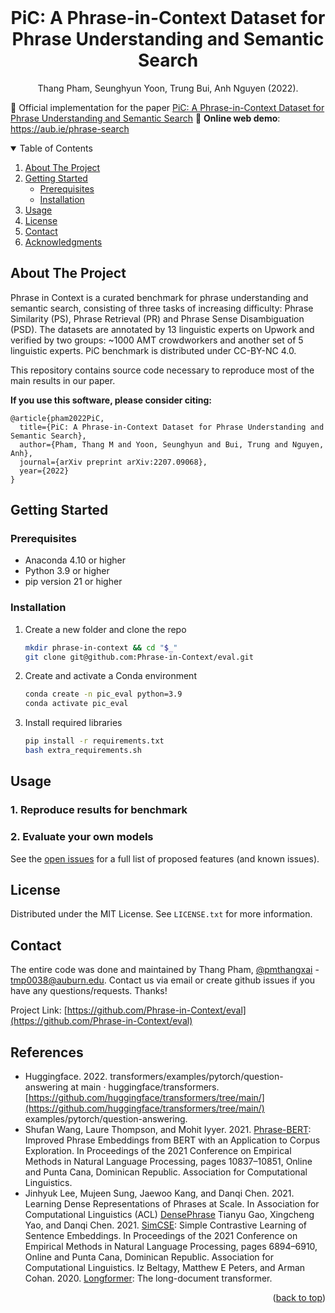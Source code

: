 <div id="top"></div>

<!--
*** Thanks for checking out the Best-README-Template. If you have a suggestion
*** that would make this better, please fork the repo and create a pull request
*** or simply open an issue with the tag "enhancement".
*** Don't forget to give the project a star!
*** Thanks again! Now go create something AMAZING! :D
-->



<!-- PROJECT SHIELDS -->
<!--
*** I'm using markdown "reference style" links for readability.
*** Reference links are enclosed in brackets [ ] instead of parentheses ( ).
*** See the bottom of this document for the declaration of the reference variables
*** for contributors-url, forks-url, etc. This is an optional, concise syntax you may use.
*** https://www.markdownguide.org/basic-syntax/#reference-style-links
-->

<!--
[![Contributors][contributors-shield]][contributors-url]
[![Forks][forks-shield]][forks-url]
[![Stargazers][stars-shield]][stars-url]
[![Issues][issues-shield]][issues-url]
[![MIT License][license-shield]][license-url]
[![LinkedIn][linkedin-shield]][linkedin-url]
-->


<!-- PROJECT LOGO -->
<br />

<div align="center">
  <!--
  <a href="https://github.com/anguyen8/im">
    <img src="images/logo.png" alt="Logo" width="80" height="80">
  </a>
  -->

  <h1 align="center">PiC: A Phrase-in-Context Dataset for Phrase Understanding and Semantic Search</h1>
  <p align="center">
    Thang Pham, Seunghyun Yoon, Trung Bui, Anh Nguyen (2022).
  </p>
</div>

:star2: Official implementation for the paper [PiC: A Phrase-in-Context Dataset for Phrase Understanding and Semantic Search](https://arxiv.org/abs/2207.09068)
:star2: **Online web demo**: https://aub.ie/phrase-search

<!-- TABLE OF CONTENTS -->

<details open>
  <summary>Table of Contents</summary>
  <ol>
    <li>
      <a href="#about-the-project">About The Project</a>
    </li>
    <li>
      <a href="#getting-started">Getting Started</a>
      <ul>
        <li><a href="#prerequisites">Prerequisites</a></li>
        <li><a href="#installation">Installation</a></li>
      </ul>
    </li>
    <li><a href="#usage">Usage</a></li>
    <li><a href="#license">License</a></li>
    <li><a href="#contact">Contact</a></li>
    <li><a href="#acknowledgments">Acknowledgments</a></li>
  </ol>
</details>




<!-- ABOUT THE PROJECT -->

## About The Project

Phrase in Context is a curated benchmark for phrase understanding and semantic search, consisting of three tasks of increasing difficulty: Phrase Similarity (PS), Phrase Retrieval (PR) and Phrase Sense Disambiguation (PSD). The datasets are annotated by 13 linguistic experts on Upwork and verified by two groups: ~1000 AMT crowdworkers and another set of 5 linguistic experts. PiC benchmark is distributed under CC-BY-NC 4.0.

This repository contains source code necessary to reproduce most of the main results in our paper.

**If you use this software, please consider citing:**

    @article{pham2022PiC,
      title={PiC: A Phrase-in-Context Dataset for Phrase Understanding and Semantic Search},
      author={Pham, Thang M and Yoon, Seunghyun and Bui, Trung and Nguyen, Anh},
      journal={arXiv preprint arXiv:2207.09068},
      year={2022}
    }

<!-- GETTING STARTED -->

## Getting Started

### Prerequisites

* Anaconda 4.10 or higher
* Python 3.9 or higher
* pip version 21 or higher

### Installation

1. Create a new folder and clone the repo

   ```sh
   mkdir phrase-in-context && cd "$_"
   git clone git@github.com:Phrase-in-Context/eval.git
   ```

2. Create and activate a Conda environment

   ```sh
   conda create -n pic_eval python=3.9
   conda activate pic_eval
   ```

3. Install required libraries

   ```sh
   pip install -r requirements.txt
   bash extra_requirements.sh
   ```

<!-- USAGE EXAMPLES -->

## Usage

### 1. Reproduce results for benchmark



### 2. Evaluate your own models



<!--

- [] Analysis of attribution maps
  - [] Out-of-distribution issue (Sec. 5.1)
  - [] BERT often replaces a word by itself (Sec. 5.2)
  - [] Attribution magnitude (Sec. 5.2)
    -->

See the [open issues](https://github.com/Phrase-in-Context/eval/issues) for a full list of proposed features (and
known issues).


<!-- CONTRIBUTING -->

<!--

## Contributing

Contributions are what make the open source community such an amazing place to learn, inspire, and create. Any
contributions you make are **greatly appreciated**.

If you have a suggestion that would make this better, please fork the repo and create a pull request. You can also
simply open an issue with the tag "enhancement". Don't forget to give the project a star! Thanks again!

1. Fork the Project
2. Create your Feature Branch (`git checkout -b feature/AmazingFeature`)
3. Commit your Changes (`git commit -m 'Add some AmazingFeature'`)
4. Push to the Branch (`git push origin feature/AmazingFeature`)
5. Open a Pull Request
   -->

<!-- LICENSE -->

## License

Distributed under the MIT License. See `LICENSE.txt` for more information.


<!-- CONTACT -->

## Contact

The entire code was done and maintained by Thang Pham, [@pmthangxai](https://twitter.com/pmthangxai) - tmp0038@auburn.edu.
Contact us via email or create github issues if you have any questions/requests. Thanks!

Project Link: [https://github.com/Phrase-in-Context/eval](https://github.com/Phrase-in-Context/eval)


<!-- ACKNOWLEDGMENTS -->

## References

* Huggingface. 2022. transformers/examples/pytorch/question-answering at main · huggingface/transformers. [https://github.com/huggingface/transformers/tree/main/](https://github.com/huggingface/transformers/tree/main/) examples/pytorch/question-answering.
* Shufan Wang, Laure Thompson, and Mohit Iyyer. 2021. [Phrase-BERT]((https://github.com/sf-wa-326/phrase-bert-topic-model)): Improved Phrase Embeddings from BERT with an Application to Corpus Exploration. In Proceedings of the 2021 Conference on Empirical Methods in Natural Language Processing, pages 10837–10851, Online and Punta Cana, Dominican Republic. Association for Computational Linguistics.
* Jinhyuk Lee, Mujeen Sung, Jaewoo Kang, and Danqi Chen. 2021. Learning Dense Representations of Phrases at Scale. In Association for Computational Linguistics (ACL) [DensePhrase](https://github.com/princeton-nlp/DensePhrases)
Tianyu Gao, Xingcheng Yao, and Danqi Chen. 2021. [SimCSE](https://github.com/princeton-nlp/SimCSE): Simple Contrastive Learning of Sentence Embeddings. In Proceedings of the 2021 Conference on Empirical Methods in Natural Language Processing, pages 6894–6910, Online and Punta Cana, Dominican Republic. Association for Computational Linguistics.
Iz Beltagy, Matthew E Peters, and Arman Cohan. 2020. [Longformer](https://arxiv.org/abs/2004.05150): The long-document transformer.

<p align="right">&#40;<a href="#top">back to top</a>&#41;</p>

<!-- MARKDOWN LINKS & IMAGES -->
<!-- https://www.markdownguide.org/basic-syntax/#reference-style-links -->

[contributors-shield]: https://img.shields.io/github/contributors/Phrase-in-Context/eval.svg?style=for-the-badge
[contributors-url]: https://github.com/Phrase-in-Context/eval/graphs/contributors
[forks-shield]: https://img.shields.io/github/forks/Phrase-in-Context/eval.svg?style=for-the-badge
[forks-url]: https://github.com/Phrase-in-Context/eval/network/members
[stars-shield]: https://img.shields.io/github/stars/Phrase-in-Context/eval.svg?style=for-the-badge
[stars-url]: https://github.com/Phrase-in-Context/eval/stargazers
[issues-shield]: https://img.shields.io/github/issues/Phrase-in-Context/eval.svg?style=for-the-badge
[issues-url]: https://github.com/Phrase-in-Context/eval/issues
[license-shield]: https://img.shields.io/github/license/Phrase-in-Context/eval.svg?style=for-the-badge
[license-url]: https://github.com/Phrase-in-Context/eval/blob/master/LICENSE.txt
[linkedin-shield]: https://img.shields.io/badge/-LinkedIn-black.svg?style=for-the-badge&logo=linkedin&colorB=555
[linkedin-url]: https://linkedin.com/in/thangpm
